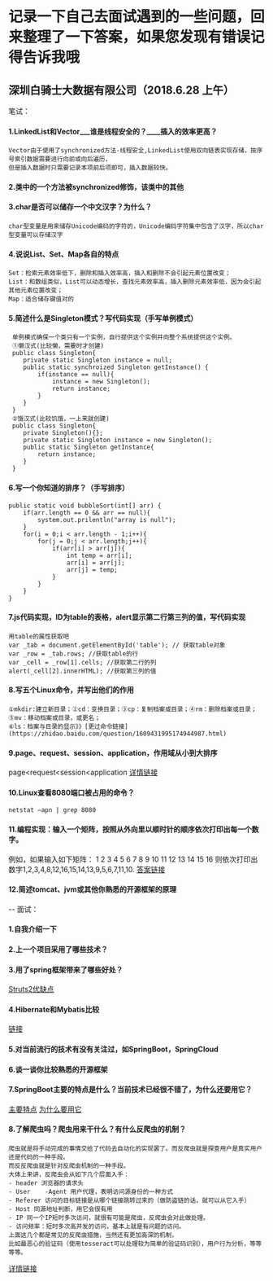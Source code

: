 # 记录一下自己去面试遇到的一些问题，回来整理了一下答案，如果您发现有错误记得告诉我哦
## 深圳白骑士大数据有限公司（2018.6.28 上午）
笔试：
>>
#### 1.LinkedList和Vector___谁是线程安全的？____插入的效率更高？
    Vector由于使用了synchronized方法-线程安全,LinkedList使用双向链表实现存储，按序号索引数据需要进行向前或向后遍历，
    但是插入数据时只需要记录本项前后项即可，插入数据较快。
#### 2.类中的一个方法被synchronized修饰，该类中的其他
    
#### 3.char是否可以储存一个中文汉字？为什么？
    char型变量是用来储存Unicode编码的字符的，Unicode编码字符集中包含了汉字，所以char型变量可以存储汉字
#### 4.说说List、Set、Map各自的特点
    Set：检索元素效率低下，删除和插入效率高，插入和删除不会引起元素位置改变；
    List：和数组类似，List可以动态增长，查找元素效率高，插入删除元素效率低，因为会引起其他元素位置改变；
    Map：适合储存键值对的
#### 5.简述什么是Singleton模式？写代码实现（手写单例模式）
     单例模式确保一个类只有一个实例，自行提供这个实例并向整个系统提供这个实例。
     ①懒汉式(比较懒，需要时才创建)
     public class Singleton{
        private static Singleton instance = null;
        public static synchroized Singleton getInstance() {
            if(instance == null){
                instance = new Singleton();
                return instance;
            }
        }
     }
     ②饿汉式(比较饥饿，一上来就创建)
     public class Singleton{
        private Singleton(){};
        private static Singleton instance = new Singleton();
        public static Singleton getInstance{
            return instance;
        }
     }
#### 6.写一个你知道的排序？（手写排序）
    public static void bubbleSort(int[] arr) {
        if(arr.length == 0 && arr == null){
            system.out.prilentln("array is null");
        }
        for(i = 0;i < arr.length - 1;i++){
            for(j = 0;j < arr.length;j++){
                if(arr[i] > arr[j]){
                    int temp = arr[i];
                    arr[i] = arr[j];
                    arr[j] = temp;
                }
            }
        }
    }
#### 7.js代码实现，ID为table的表格，alert显示第二行第三列的值，写代码实现
    用table的属性获取吧
    var _tab = document.getElementById('table'); // 获取table对象
    var _row = _tab.rows; //获取table的行
    var _cell = _row[1].cells; //获取第二行的列
    alert(_cell[2].innerHTML); //获取第三列的值
#### 8.写五个Linux命令，并写出他们的作用
    ①mkdir:建立新目录；②cd：变换目录；③cp：复制档案或目录；④rm：删除档案或目录；⑤mv：移动档案或目录，或更名；
    ⑥ls：档案与目录的显示》》[更过命令链接](https://zhidao.baidu.com/question/1609431995174944987.html)
#### 9.page、request、session、application，作用域从小到大排序
   page<request<session<application  [详情链接](https://blog.csdn.net/weixin_40836179/article/details/79414854)
#### 10.Linux查看8080端口被占用的命令？
    netstat –apn | grep 8080
#### 11.编程实现：输入一个矩阵，按照从外向里以顺时针的顺序依次打印出每一个数字。
例如，如果输入如下矩阵：
1  2  3  4 
5  6  7  8 
9  10 11 12 
13 14 15 16 
则依次打印出数字1,2,3,4,8,12,16,15,14,13,9,5,6,7,11,10.
    [答案链接](https://blog.csdn.net/u013686654/article/details/74456113)
#### 12.简述tomcat、jvm或其他你熟悉的开源框架的原理
--
面试：
>>
#### 1.自我介绍一下
#### 2.上一个项目采用了哪些技术？
#### 3.用了spring框架带来了哪些好处？
   [Struts2优缺点](https://blog.csdn.net/chenleixing/article/details/44572637)
#### 4.Hibernate和Mybatis比较
   [链接](https://blog.csdn.net/w_q_q_/article/details/79032062)
#### 5.对当前流行的技术有没有关注过，如SpringBoot，SpringCloud
   
#### 6.谈一谈你比较熟悉的开源框架
#### 7.SpringBoot主要的特点是什么？当前技术已经很不错了，为什么还要用它？
   [主要特点](https://blog.csdn.net/qq853632587/article/details/77226961)  [为什么要用它](https://blog.csdn.net/qq_20176495/article/details/77622093)
#### 8.了解爬虫吗？爬虫用来干什么？有什么反爬虫的机制？
    爬虫就是将手动完成的事情交给了代码去自动化的实现罢了。而反爬虫就是探查用户是真实用户还是代码的一种手段。
    而反反爬虫就是针对反爬虫机制的一种手段。
    大体上来讲，反爬虫会从如下几个层面入手： 
    - header 浏览器的请求头 
    - User    -Agent 用户代理，表明访问源身份的一种方式 
    - Referer 访问的目标链接是从哪个链接跳转过来的（做防盗链的话，就可以从它入手） 
    - Host 同源地址判断，用它会很有用 
    - IP 同一个IP短时多次访问，就很有可能是爬虫，反爬虫会对此做处理。 
    - 访问频率：短时多次高并发的访问，基本上就是有问题的访问。 
    上面这几个都是常见的反爬虫措施，当然还有更加高深的机制，
    比如最恶心的验证码（使用tesseract可以处理较为简单的验证码识别），用户行为分析，等等等等。
   [详情链接](https://blog.csdn.net/marksinoberg/article/details/78168223)
